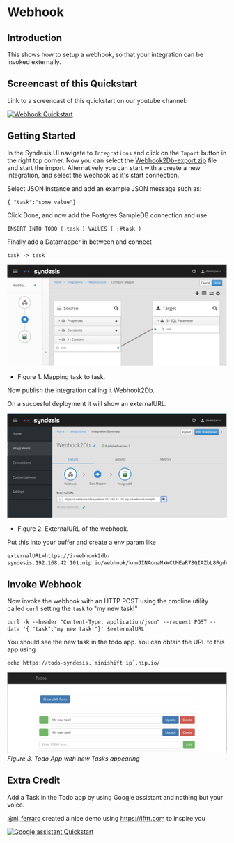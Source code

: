 # Webhook

## Introduction
This shows how to setup a webhook, so that your integration can be invoked externally.

## Screencast of this Quickstart

Link to a screencast of this quickstart on our youtube channel:

[![Webhook Quickstart](https://img.youtube.com/vi/mx6x_8QhF0Y/0.jpg)](https://youtu.be/mx6x_8QhF0Y)


## Getting Started

In the Syndesis UI navigate to `Integrations` and click on the `Import` button in the right top corner. Now you can select the [Webhook2Db-export.zip](Webhook2Db-export.zip?raw=true) file and start the import. Alternatively you can start with a create a new integration, and select the webhook as it's start connection.

Select JSON Instance and add an example JSON message such as:

```
{ "task":"some value"}
```

Click Done, and now add the Postgres SampleDB connection and use 

 ```
 INSERT INTO TODO ( task ) VALUES ( :#task )
 ```
 
 Finally add a Datamapper in between and connect
 
 ```
 task -> task
 ```
 
![DataMapper](img/datamapper.png)
* Figure 1. Mapping task to task.

Now publish the integration calling it Webhook2Db.

On a succesful deployment it will show an externalURL. 

![externalURL](img/external-url.png)
* Figure 2. ExternalURL of the webhook.

Put this into your buffer and create a env param like

```
externalURL=https://i-webhook2db-syndesis.192.168.42.101.nip.io/webhook/knmJINAonaMxWCtMEaR78QIAZbL8RgdVUDVsTDoUaig1IPHvCe
```

## Invoke Webhook

Now invoke the webhook with an HTTP POST using the cmdline utility called `curl` setting the `task` to "my new task!"
```
curl -k --header "Content-Type: application/json" --request POST --data '{ "task":"my new task!"}' $externalURL

```

You should see the new task in the todo app. You can obtain the URL to this app using

```
echo https://todo-syndesis.`minishift ip`.nip.io/
```

![Todo App](img/mynewtask.png)
*Figure 3. Todo App with new Tasks appearing*

## Extra Credit

Add a Task in the Todo app by using Google assistant and nothing but your voice.

[@ni_ferraro](https://twitter.com/@ni_ferraro) created a nice demo using https://ifttt.com to inspire you

[![Google assistant Quickstart](https://img.youtube.com/vi/SfPaER5AYhQ/0.jpg)](https://youtu.be/SfPaER5AYhQ)
